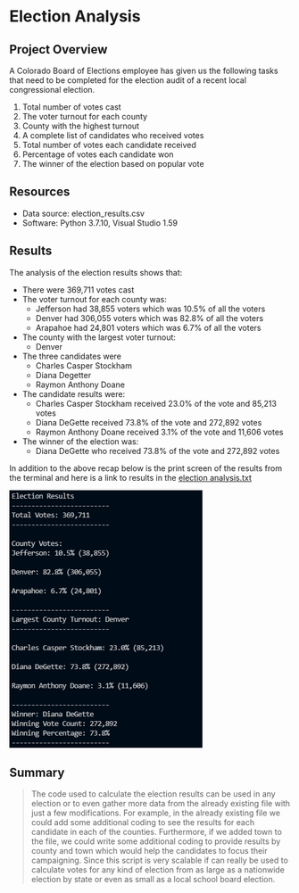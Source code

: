 # Election Analysis

## Project Overview

A Colorado Board of Elections employee has given us the following tasks that need to be completed for the election audit of a recent local congressional election.

1. Total number of votes cast
2. The voter turnout for each county
3. County with the highest turnout
4. A complete list of candidates who received votes
5. Total number of votes each candidate received
6. Percentage of votes each candidate won
7. The winner of the election based on popular vote

## Resources

* Data source: election_results.csv
* Software: Python 3.7.10, Visual Studio 1.59

## Results
The analysis of the election results shows that:

* There were 369,711 votes cast
* The voter turnout for each county was:
	* Jefferson had 38,855 voters which was 10.5% of all the voters
	* Denver had 306,055 voters which was 82.8% of all the voters
	* Arapahoe had 24,801 voters which was 6.7% of all the voters
* The county with the largest voter turnout:
	* Denver
* The three candidates were
	* Charles Casper Stockham
	* Diana Degetter
	* Raymon Anthony Doane
* The candidate results were:
	* Charles Casper Stockham received 23.0% of the vote and 85,213 votes
	* Diana DeGette received 73.8% of the vote and 272,892 votes
	* Raymon Anthony Doane received 3.1% of the vote and 11,606 votes
* The winner of the election was:
	* Diana DeGette who received 73.8% of the vote and 272,892 votes

In addition to the above recap below is the print screen of the results from the terminal and here is a link to results in the [election analysis.txt](https://github.com/timbialek/Election_Analysis/blob/main/Resources/Election_Results_Text.PNG)

![](https://github.com/timbialek/Election_Analysis/blob/main/Resources/Election_Results_Terminal.PNG) 

## Summary

>The code used to calculate the election results can be used in any election or to even gather more data from the already existing file with just a few modifications.  For example, in the already existing file we could add some additional coding to see the results for each candidate in each of the counties. Furthermore, if we added town to the file, we could write some additional coding to provide results by county and town which would help the candidates to focus their campaigning.   Since this script is very scalable if can really be used to calculate votes for any kind of election from as large as a nationwide election by state or even as small as a local school board election.
